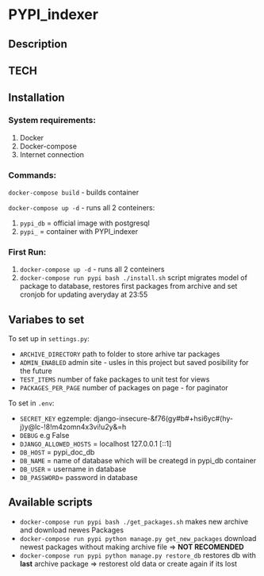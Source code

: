 # PYPI_indexer
## Description

## TECH

## Installation
### System requirements:
1. Docker
2. Docker-compose
3. Internet connection
### Commands:
`docker-compose build` - builds container

`docker-compose up -d` - runs all 2 conteiners:
1. `pypi_db` =  official image with postgresql
2. `pypi_` = container with PYPI_indexer

### First Run:
1. `docker-compose up -d` - runs all 2 conteiners
2. `docker-compose run pypi bash ./install.sh` script migrates model of package to database, restores first packages from archive and set cronjob for updating averyday at 23:55
## Variabes to set
To set up in `settings.py`:

* `ARCHIVE_DIRECTORY` path to folder to store arhive tar packages
* `ADMIN_ENABLED` admin site - usles in this project but saved posibility for the future
* `TEST_ITEMS` number of fake packages to unit test for views
* `PACKAGES_PER_PAGE` number of packages on page - for paginator

To set in `.env`:
* `SECRET_KEY` egzemple: django-insecure-&f76(gy#b#+hsi6yc#(hy-j)y@lc-!8!m4zomn4x3vi!u2y&=h
* `DEBUG` e.g False
* `DJANGO_ALLOWED_HOSTS` = localhost 127.0.0.1 [::1]
* `DB_HOST` = pypi_doc_db
* `DB_NAME` = name of database which will be creategd in pypi_db container
* `DB_USER` = username in database
* `DB_PASSWORD`= password in database


## Available scripts
* `docker-compose run pypi bash ./get_packages.sh` makes new archive and download newes Packages
* `docker-compose run pypi python manage.py get_new_packages` download newest packages without making archive file => **NOT RECOMENDED**
* `docker-compose run pypi python manage.py restore_db` restores db with **last** archive package => restorest old data or create again if its lost


##


